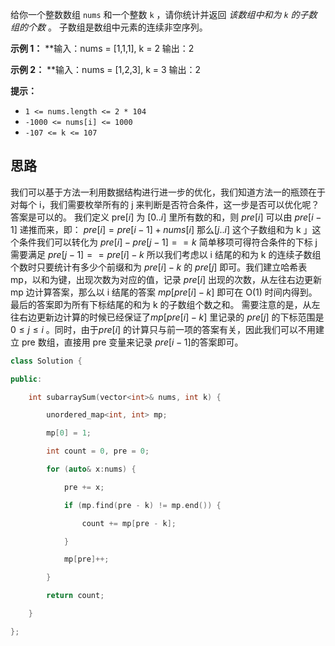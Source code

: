 给你一个整数数组 `nums` 和一个整数 `k` ，请你统计并返回 _该数组中和为 `k` 的子数组的个数_ 。
子数组是数组中元素的连续非空序列。

**示例 1：**
**输入：nums = [1,1,1], k = 2
输出：2

**示例 2：**
**输入：nums = [1,2,3], k = 3
输出：2

**提示：**
- `1 <= nums.length <= 2 * 104`
- `-1000 <= nums[i] <= 1000`
- `-107 <= k <= 107`

## 思路


我们可以基于方法一利用数据结构进行进一步的优化，我们知道方法一的瓶颈在于对每个 i，我们需要枚举所有的 j 来判断是否符合条件，这一步是否可以优化呢？答案是可以的。
我们定义 pre$[i]$ 为 $[0..i]$ 里所有数的和，则 $pre[i]$ 可以由 $pre[i−1]$ 递推而来，即：
$pre[i]=pre[i−1]+nums[i]$
那么$[j..i]$ 这个子数组和为 k 」这个条件我们可以转化为
$pre[i]−pre[j−1]==k$
简单移项可得符合条件的下标 j 需要满足
$pre[j−1]==pre[i]−k$
所以我们考虑以 i 结尾的和为 k 的连续子数组个数时只要统计有多少个前缀和为 $pre[i]−k$ 的 $pre[j]$ 即可。我们建立哈希表 mp，以和为键，出现次数为对应的值，记录 $pre[i]$ 出现的次数，从左往右边更新 mp 边计算答案，那么以 i 结尾的答案 $mp[pre[i]−k]$ 即可在 O(1) 时间内得到。最后的答案即为所有下标结尾的和为 k 的子数组个数之和。
需要注意的是，从左往右边更新边计算的时候已经保证了$mp[pre[i]−k]$ 里记录的 $pre[j]$ 的下标范围是 $0≤j≤i$ 。同时，由于$pre[i]$ 的计算只与前一项的答案有关，因此我们可以不用建立 pre 数组，直接用 pre 变量来记录 $pre[i−1]$的答案即可。


```c++
class Solution {

public:

    int subarraySum(vector<int>& nums, int k) {

        unordered_map<int, int> mp;

        mp[0] = 1;

        int count = 0, pre = 0;

        for (auto& x:nums) {

            pre += x;

            if (mp.find(pre - k) != mp.end()) {

                count += mp[pre - k];

            }

            mp[pre]++;

        }

        return count;

    }

};
```
